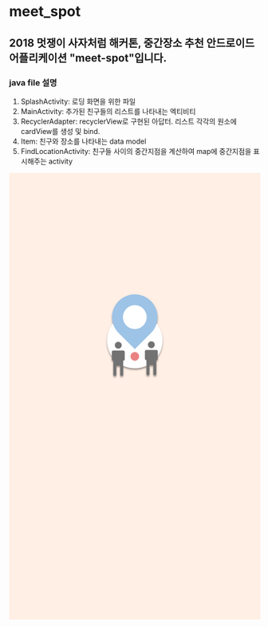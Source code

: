 # meet_spot
## 2018 멋쟁이 사자처럼 해커톤, 중간장소 추천 안드로이드 어플리케이션 "meet-spot"입니다.

### java file 설명
1. SplashActivity: 로딩 화면을 위한 파일
2. MainActivity: 추가된 친구들의 리스트를 나타내는 엑티비티
3. RecyclerAdapter: recyclerView로 구현된 아답터. 리스트 각각의 원소에 cardView를 생성 및 bind.
4. Item: 친구와 장소를 나타내는 data model
5. FindLocationActivity: 친구들 사이의 중간지점을 계산하여 map에 중간지점을 표시해주는 activity

![Alt text](\app\src\main\res\drawable\loading.png)
